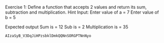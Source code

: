 Exercise 1: Define a function that accepts 2 values and return its sum, subtraction and multiplication.
Hint
Input:
Enter value of a = 7
Enter value of b = 5

Expected output 
Sum is = 12
Sub is = 2
Multiplication is = 35


```python
AIzaSyB_V3DqJiHPzsbklDmkQQNnSORGPTNnNyo

```
